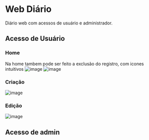 # Web Diário
Diário web com acessos de usuário e administrador.

## Acesso de Usuário

### Home
Na home tambem pode ser feito a exclusão do registro, com icones intuitivos
![image](https://github.com/gusrapaiva/web-diario/assets/127103850/d22a614f-1c12-4447-9a97-232ed8243db5)
![image](https://github.com/gusrapaiva/web-diario/assets/127103850/33a666c8-f352-470c-8e29-8bacb227ea8b)

### Criação
![image](https://github.com/gusrapaiva/web-diario/assets/127103850/1b262a5b-dbd7-4bf7-87b7-06a80b272864)

### Edição
![image](https://github.com/gusrapaiva/web-diario/assets/127103850/93310f6a-43fd-448a-a6a6-db6bbe3a3e7c)


## Acesso de admin
